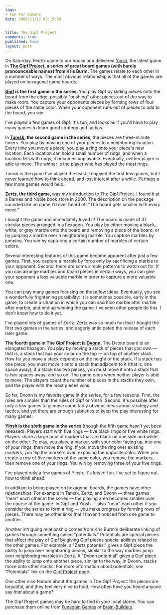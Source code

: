 ```yaml
--- 
tags:
- Fun For Humans
date: 2003/11/12 02:15:00


title: The Gipf Project
comments: true
published: true
layout: post
---
```


<p> On Saturday, FedEx came to our house and delivered <a href="http://www.gipf.com/yinsh/index.html">Yinsh</a>, the latest game in <strong>
<a href="http://www.gipf.com">The Gipf Project</a>, a series of great board games (with barely pronounceable names) from Kris Burm. </strong> The games relate to each other in a number of ways. The most obvious relationship is that all of the games are played on hexagonal game boards. </p>
<p>
<strong>
<a href="http://www.gipf.com/gipf/index.html">Gipf</a> is the first game in the series. </strong> You play Gipf by sliding pieces onto the board from the edge, possibly "pushing" other pieces out of the way to make room. You capture your opponents pieces by forming rows of four pieces of the same color. When your opponent runs out of pieces to add to the board, you win. </p>
<p> I've played a few games of Gipf. It's fun, and looks as if you'd have to play many games to learn good strategy and tactics. </p>
<p> In <strong>
<a href="http://www.gipf.com/tamsk/index.html">Tamsk</a>, the second game in the series, </strong> the pieces are three-minute timers. You play by moving one of your pieces to a neighboring location. Every time you move a piece, you play a ring onto your piece's new location. Each location can hold a small number of rings, and when a location fills with rings, it becomes unplayable. Eventually, neither player is able to move. The winner is the player who has played the most rings. </p>
<p> Tamsk is the game I've played the least. I enjoyed the first few games, but I never learned how to think ahead, and lost interest after a while. Perhaps a few more games would help. </p>
<p>
<strong>
<a href="http://www.gipf.com/zertz/index.html">Zertz</a>, the third game, </strong> was my introduction to The Gipf Project. I found it at a Barnes and Noble book store in 2000. The description on the package sounded like no game I'd ever heard of: "The board gets smaller with every move." </p>
<p> I bought the game and immediately loved it! The board is made of 37 circular pieces arranged in a hexagon. You play by either moving a black, white, or grey marble onto the board and removing a piece of the board, or by jumping a marble over a neighboring marble. You capture marbles by jumping. You win by capturing a certain number of marbles of certain colors. </p>
<p> Several interesting features of this game become apparent after just a few games. First, you capture a marble by force only by sacrificing a marble to your opponent. Second, there are some simple patterns to watch out for. If you can arrange marbles and board pieces in certain ways, you can give your opponent a less valuable marble in order to capture a more valuable one. </p>
<p> You can play many games focusing on those few ideas. Eventually, you see a wonderfully frightening possibility: It is sometimes possible, early in the game, to create a situation in which you can sacrifice marble after marble after marble, and end up winning the game. I've seen other people do this. I don't know how to do it yet. </p>
<p> I've played lots of games of Zertz. Zertz was so much fun that I bought the first two games in the series, and eagerly anticipated the release of each later game. </p>
<p>
<strong> The fourth game in The Gipf Project is <a href="http://www.gipf.com/dvonn/index.html">Dvonn</a>. </strong> The Dvonn board is an elongated hexagon. You play by moving a stack of pieces that you own &#8212; that is, a stack that has your color on the top &#8212; on top of another stack. How far you move a stack depends on the height of the stack. If a stack has one piece, you must move it onto a stack that adjacent to it (that is, one space away); if a stack has two pieces, you must move it onto a stack that is two spaces away; and so on. The game ends when neither player is able to move. The players count the number of pieces in the stacks they own, and the player with the most pieces wins. </p>
<p> So far, Dvonn is my favorite game in the series, for a few reasons. First, the rules are simpler than the rules of Gipf or Yinsh. Second, it's possible after only a few games to glimpse some fairly obvious ideas about strategy and tactics, and yet there are enough subtleties to keep the play interesting for many games. </p>
<p>
<strong>
<a href="http://www.gipf.com/yinsh/index.html">Yinsh</a> is the <em>sixth</em> game in the series </strong> (though the fifth game hasn't yet been released). Players start with five rings &#8212; five black rings or five white rings. Players share a large pool of markers that are black on one side and white on the other. To play, you place a marker, with your color facing up, into one of your rings, then move the ring. If you move the ring over existing markers, you flip the markers over, exposing the opposite color. When you create a row of five markers of the same color, you remove the markers, then remove one of your rings. You win by removing three of your five rings. </p>
<p> I've played only a few games of Yinsh. It's lots of fun. I've yet to figure out how to think ahead. </p>
<p> In addition to being played on hexagonal boards, the games have other relationships. For example in Tamsk, Zertz, and Dvonn &#8212; three games "near" each other in the series &#8212; the playing area becomes smaller over the course of the game. In Gipf and Yinsh &#8212; also "near" each other if you consider the series to form a ring &#8212; you make progress by forming rows of pieces. There may be other links that I haven't noticed from one game to another. </p>
<p> Another intriguing relationship comes from Kris Burm's deliberate linking of games through something called "potentials." Potentials are special pieces that affect the play of Gipf by giving Gipf pieces special abilities related to the other games. For example, a "Zertz potential" gives a Gipf piece the ability to jump over neighboring pieces, similar to the way marbles jump over neighboring marbles in Zertz. A "Dvonn potential" gives a Gipf piece the ability to jump onto another piece, similar to the way, in Dvonn, stacks move onto other stacks. For more information about potentials, see "Potentials" link on the <a href="http://www.gipf.com/project_gipf/index.html">Gipf Project</a> page. </p>
<p> One other nice feature about the games in The Gipf Project: the pieces are beautiful, and they feel very nice to hold. How often have you heard anyone say <em>that</em> about a game? </p>
<p> The Gipf Project games may be hard to find in your local stores. You can purchase them online from <a href="http://www.funagain.com">Funagain Games</a> or <a href="http://www.brain-builders.com/gipfproject.html">Brain-Builders</a>. </p>
